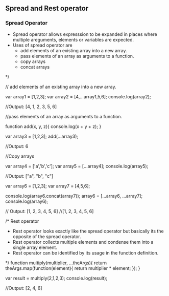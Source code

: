 ## Spread and Rest operator

### Spread Operator

* Spread operator allows expresssion to be expanded in places where multiple areguments, elements or variables are expected.
* Uses of spread operator are
	* add elements of an existing array into a new array.
	* pass elements of an array as arguments to a function.
	* copy arrays
	* concat arrays

*/

// add elements of an existing array into a new array.

var array1 = [1,2,3];
var array2 = [4,...array1,5,6];
console.log(array2);

//Output: [4, 1, 2, 3, 5, 6]

//pass elements of an array as arguments to a function.

function add(x, y, z){
	console.log(x + y + z);
}

var array3 = [1,2,3];
add(...array3);

//Output: 6

//Copy arrays

var array4 = ['a','b','c'];
var array5 = [...array4];
console.log(array5);

//Output: ["a", "b", "c"]

var array6 = [1,2,3];
var array7 = [4,5,6];

console.log(array6.concat(array7));
array6 = [...array6, ...array7];
console.log(array6);

// Output: [1, 2, 3, 4, 5, 6]
//[1, 2, 3, 4, 5, 6]

/* 
Rest operator

* Rest operator looks exactly like the spread operator but basically its the opposite of the spread operator.
* Rest operator collects multiple elements and condense them into a single array element.
* Rest operator can be identified by its usage in the function definition.

*/
function multiply(multiplier, ...theArgs){
	return theArgs.map(function(element){
		return multiplier * element;
	});
}

var result = multiply(2,1,2,3);
console.log(result);

//Output: [2, 4, 6]
